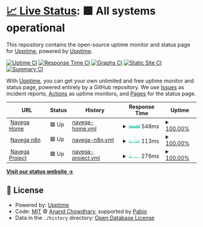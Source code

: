 # [📈 Live Status](https://upptime.github.io/upptime): <!--live status--> **🟩 All systems operational**

This repository contains the open-source uptime monitor and status page for [Upptime](https://upptime.js.org), powered by [Upptime](https://github.com/upptime/upptime).

[![Uptime CI](https://github.com/felipesotero/upptime-navega/workflows/Uptime%20CI/badge.svg)](https://github.com/felipesotero/upptime-navega/actions?query=workflow%3A%22Uptime+CI%22)
[![Response Time CI](https://github.com/felipesotero/upptime-navega/workflows/Response%20Time%20CI/badge.svg)](https://github.com/felipesotero/upptime-navega/actions?query=workflow%3A%22Response+Time+CI%22)
[![Graphs CI](https://github.com/felipesotero/upptime-navega/workflows/Graphs%20CI/badge.svg)](https://github.com/felipesotero/upptime-navega/actions?query=workflow%3A%22Graphs+CI%22)
[![Static Site CI](https://github.com/felipesotero/upptime-navega/workflows/Static%20Site%20CI/badge.svg)](https://github.com/felipesotero/upptime-navega/actions?query=workflow%3A%22Static+Site+CI%22)
[![Summary CI](https://github.com/felipesotero/upptime-navega/workflows/Summary%20CI/badge.svg)](https://github.com/felipesotero/upptime-navega/actions?query=workflow%3A%22Summary+CI%22)

With [Upptime](https://upptime.js.org), you can get your own unlimited and free uptime monitor and status page, powered entirely by a GitHub repository. We use [Issues](https://github.com/upptime/upptime/issues) as incident reports, [Actions](https://github.com/felipesotero/upptime-navega/actions) as uptime monitors, and [Pages](https://upptime.github.io/upptime) for the status page.

<!--start: status pages-->
<!-- This summary is generated by Upptime (https://github.com/upptime/upptime) -->
<!-- Do not edit this manually, your changes will be overwritten -->
<!-- prettier-ignore -->
| URL | Status | History | Response Time | Uptime |
| --- | ------ | ------- | ------------- | ------ |
| <img alt="" src="https://icons.duckduckgo.com/ip3/navega.tech.ico" height="13"> [Navega Home](https://navega.tech) | 🟩 Up | [navega-home.yml](https://github.com/felipesotero/upptime-navega/commits/HEAD/history/navega-home.yml) | <details><summary><img alt="Response time graph" src="./graphs/navega-home/response-time-week.png" height="20"> 548ms</summary><br><a href="https://felipesotero.github.io/upptime-navega/history/navega-home"><img alt="Response time 718" src="https://img.shields.io/endpoint?url=https%3A%2F%2Fraw.githubusercontent.com%2Ffelipesotero%2Fupptime-navega%2FHEAD%2Fapi%2Fnavega-home%2Fresponse-time.json"></a><br><a href="https://felipesotero.github.io/upptime-navega/history/navega-home"><img alt="24-hour response time 723" src="https://img.shields.io/endpoint?url=https%3A%2F%2Fraw.githubusercontent.com%2Ffelipesotero%2Fupptime-navega%2FHEAD%2Fapi%2Fnavega-home%2Fresponse-time-day.json"></a><br><a href="https://felipesotero.github.io/upptime-navega/history/navega-home"><img alt="7-day response time 548" src="https://img.shields.io/endpoint?url=https%3A%2F%2Fraw.githubusercontent.com%2Ffelipesotero%2Fupptime-navega%2FHEAD%2Fapi%2Fnavega-home%2Fresponse-time-week.json"></a><br><a href="https://felipesotero.github.io/upptime-navega/history/navega-home"><img alt="30-day response time 863" src="https://img.shields.io/endpoint?url=https%3A%2F%2Fraw.githubusercontent.com%2Ffelipesotero%2Fupptime-navega%2FHEAD%2Fapi%2Fnavega-home%2Fresponse-time-month.json"></a><br><a href="https://felipesotero.github.io/upptime-navega/history/navega-home"><img alt="1-year response time 718" src="https://img.shields.io/endpoint?url=https%3A%2F%2Fraw.githubusercontent.com%2Ffelipesotero%2Fupptime-navega%2FHEAD%2Fapi%2Fnavega-home%2Fresponse-time-year.json"></a></details> | <details><summary><a href="https://felipesotero.github.io/upptime-navega/history/navega-home">100.00%</a></summary><a href="https://felipesotero.github.io/upptime-navega/history/navega-home"><img alt="All-time uptime 100.00%" src="https://img.shields.io/endpoint?url=https%3A%2F%2Fraw.githubusercontent.com%2Ffelipesotero%2Fupptime-navega%2FHEAD%2Fapi%2Fnavega-home%2Fuptime.json"></a><br><a href="https://felipesotero.github.io/upptime-navega/history/navega-home"><img alt="24-hour uptime 100.00%" src="https://img.shields.io/endpoint?url=https%3A%2F%2Fraw.githubusercontent.com%2Ffelipesotero%2Fupptime-navega%2FHEAD%2Fapi%2Fnavega-home%2Fuptime-day.json"></a><br><a href="https://felipesotero.github.io/upptime-navega/history/navega-home"><img alt="7-day uptime 100.00%" src="https://img.shields.io/endpoint?url=https%3A%2F%2Fraw.githubusercontent.com%2Ffelipesotero%2Fupptime-navega%2FHEAD%2Fapi%2Fnavega-home%2Fuptime-week.json"></a><br><a href="https://felipesotero.github.io/upptime-navega/history/navega-home"><img alt="30-day uptime 100.00%" src="https://img.shields.io/endpoint?url=https%3A%2F%2Fraw.githubusercontent.com%2Ffelipesotero%2Fupptime-navega%2FHEAD%2Fapi%2Fnavega-home%2Fuptime-month.json"></a><br><a href="https://felipesotero.github.io/upptime-navega/history/navega-home"><img alt="1-year uptime 100.00%" src="https://img.shields.io/endpoint?url=https%3A%2F%2Fraw.githubusercontent.com%2Ffelipesotero%2Fupptime-navega%2FHEAD%2Fapi%2Fnavega-home%2Fuptime-year.json"></a></details>
| <img alt="" src="https://icons.duckduckgo.com/ip3/n8n.navega.tech.ico" height="13"> [Navega n8n](https://n8n.navega.tech) | 🟩 Up | [navega-n8n.yml](https://github.com/felipesotero/upptime-navega/commits/HEAD/history/navega-n8n.yml) | <details><summary><img alt="Response time graph" src="./graphs/navega-n8n/response-time-week.png" height="20"> 113ms</summary><br><a href="https://felipesotero.github.io/upptime-navega/history/navega-n8n"><img alt="Response time 109" src="https://img.shields.io/endpoint?url=https%3A%2F%2Fraw.githubusercontent.com%2Ffelipesotero%2Fupptime-navega%2FHEAD%2Fapi%2Fnavega-n8n%2Fresponse-time.json"></a><br><a href="https://felipesotero.github.io/upptime-navega/history/navega-n8n"><img alt="24-hour response time 86" src="https://img.shields.io/endpoint?url=https%3A%2F%2Fraw.githubusercontent.com%2Ffelipesotero%2Fupptime-navega%2FHEAD%2Fapi%2Fnavega-n8n%2Fresponse-time-day.json"></a><br><a href="https://felipesotero.github.io/upptime-navega/history/navega-n8n"><img alt="7-day response time 113" src="https://img.shields.io/endpoint?url=https%3A%2F%2Fraw.githubusercontent.com%2Ffelipesotero%2Fupptime-navega%2FHEAD%2Fapi%2Fnavega-n8n%2Fresponse-time-week.json"></a><br><a href="https://felipesotero.github.io/upptime-navega/history/navega-n8n"><img alt="30-day response time 118" src="https://img.shields.io/endpoint?url=https%3A%2F%2Fraw.githubusercontent.com%2Ffelipesotero%2Fupptime-navega%2FHEAD%2Fapi%2Fnavega-n8n%2Fresponse-time-month.json"></a><br><a href="https://felipesotero.github.io/upptime-navega/history/navega-n8n"><img alt="1-year response time 109" src="https://img.shields.io/endpoint?url=https%3A%2F%2Fraw.githubusercontent.com%2Ffelipesotero%2Fupptime-navega%2FHEAD%2Fapi%2Fnavega-n8n%2Fresponse-time-year.json"></a></details> | <details><summary><a href="https://felipesotero.github.io/upptime-navega/history/navega-n8n">100.00%</a></summary><a href="https://felipesotero.github.io/upptime-navega/history/navega-n8n"><img alt="All-time uptime 100.00%" src="https://img.shields.io/endpoint?url=https%3A%2F%2Fraw.githubusercontent.com%2Ffelipesotero%2Fupptime-navega%2FHEAD%2Fapi%2Fnavega-n8n%2Fuptime.json"></a><br><a href="https://felipesotero.github.io/upptime-navega/history/navega-n8n"><img alt="24-hour uptime 100.00%" src="https://img.shields.io/endpoint?url=https%3A%2F%2Fraw.githubusercontent.com%2Ffelipesotero%2Fupptime-navega%2FHEAD%2Fapi%2Fnavega-n8n%2Fuptime-day.json"></a><br><a href="https://felipesotero.github.io/upptime-navega/history/navega-n8n"><img alt="7-day uptime 100.00%" src="https://img.shields.io/endpoint?url=https%3A%2F%2Fraw.githubusercontent.com%2Ffelipesotero%2Fupptime-navega%2FHEAD%2Fapi%2Fnavega-n8n%2Fuptime-week.json"></a><br><a href="https://felipesotero.github.io/upptime-navega/history/navega-n8n"><img alt="30-day uptime 100.00%" src="https://img.shields.io/endpoint?url=https%3A%2F%2Fraw.githubusercontent.com%2Ffelipesotero%2Fupptime-navega%2FHEAD%2Fapi%2Fnavega-n8n%2Fuptime-month.json"></a><br><a href="https://felipesotero.github.io/upptime-navega/history/navega-n8n"><img alt="1-year uptime 100.00%" src="https://img.shields.io/endpoint?url=https%3A%2F%2Fraw.githubusercontent.com%2Ffelipesotero%2Fupptime-navega%2FHEAD%2Fapi%2Fnavega-n8n%2Fuptime-year.json"></a></details>
| <img alt="" src="https://icons.duckduckgo.com/ip3/project.navega.tech.ico" height="13"> [Navega Project](https://project.navega.tech) | 🟩 Up | [navega-project.yml](https://github.com/felipesotero/upptime-navega/commits/HEAD/history/navega-project.yml) | <details><summary><img alt="Response time graph" src="./graphs/navega-project/response-time-week.png" height="20"> 276ms</summary><br><a href="https://felipesotero.github.io/upptime-navega/history/navega-project"><img alt="Response time 301" src="https://img.shields.io/endpoint?url=https%3A%2F%2Fraw.githubusercontent.com%2Ffelipesotero%2Fupptime-navega%2FHEAD%2Fapi%2Fnavega-project%2Fresponse-time.json"></a><br><a href="https://felipesotero.github.io/upptime-navega/history/navega-project"><img alt="24-hour response time 187" src="https://img.shields.io/endpoint?url=https%3A%2F%2Fraw.githubusercontent.com%2Ffelipesotero%2Fupptime-navega%2FHEAD%2Fapi%2Fnavega-project%2Fresponse-time-day.json"></a><br><a href="https://felipesotero.github.io/upptime-navega/history/navega-project"><img alt="7-day response time 276" src="https://img.shields.io/endpoint?url=https%3A%2F%2Fraw.githubusercontent.com%2Ffelipesotero%2Fupptime-navega%2FHEAD%2Fapi%2Fnavega-project%2Fresponse-time-week.json"></a><br><a href="https://felipesotero.github.io/upptime-navega/history/navega-project"><img alt="30-day response time 301" src="https://img.shields.io/endpoint?url=https%3A%2F%2Fraw.githubusercontent.com%2Ffelipesotero%2Fupptime-navega%2FHEAD%2Fapi%2Fnavega-project%2Fresponse-time-month.json"></a><br><a href="https://felipesotero.github.io/upptime-navega/history/navega-project"><img alt="1-year response time 301" src="https://img.shields.io/endpoint?url=https%3A%2F%2Fraw.githubusercontent.com%2Ffelipesotero%2Fupptime-navega%2FHEAD%2Fapi%2Fnavega-project%2Fresponse-time-year.json"></a></details> | <details><summary><a href="https://felipesotero.github.io/upptime-navega/history/navega-project">100.00%</a></summary><a href="https://felipesotero.github.io/upptime-navega/history/navega-project"><img alt="All-time uptime 100.00%" src="https://img.shields.io/endpoint?url=https%3A%2F%2Fraw.githubusercontent.com%2Ffelipesotero%2Fupptime-navega%2FHEAD%2Fapi%2Fnavega-project%2Fuptime.json"></a><br><a href="https://felipesotero.github.io/upptime-navega/history/navega-project"><img alt="24-hour uptime 100.00%" src="https://img.shields.io/endpoint?url=https%3A%2F%2Fraw.githubusercontent.com%2Ffelipesotero%2Fupptime-navega%2FHEAD%2Fapi%2Fnavega-project%2Fuptime-day.json"></a><br><a href="https://felipesotero.github.io/upptime-navega/history/navega-project"><img alt="7-day uptime 100.00%" src="https://img.shields.io/endpoint?url=https%3A%2F%2Fraw.githubusercontent.com%2Ffelipesotero%2Fupptime-navega%2FHEAD%2Fapi%2Fnavega-project%2Fuptime-week.json"></a><br><a href="https://felipesotero.github.io/upptime-navega/history/navega-project"><img alt="30-day uptime 100.00%" src="https://img.shields.io/endpoint?url=https%3A%2F%2Fraw.githubusercontent.com%2Ffelipesotero%2Fupptime-navega%2FHEAD%2Fapi%2Fnavega-project%2Fuptime-month.json"></a><br><a href="https://felipesotero.github.io/upptime-navega/history/navega-project"><img alt="1-year uptime 100.00%" src="https://img.shields.io/endpoint?url=https%3A%2F%2Fraw.githubusercontent.com%2Ffelipesotero%2Fupptime-navega%2FHEAD%2Fapi%2Fnavega-project%2Fuptime-year.json"></a></details>

<!--end: status pages-->

[**Visit our status website →**](https://upptime.github.io/upptime)

## 📄 License

- Powered by: [Upptime](https://github.com/upptime/upptime)
- Code: [MIT](./LICENSE) © [Anand Chowdhary](https://anandchowdhary.com), supported by [Pabio](https://pabio.com)
- Data in the `./history` directory: [Open Database License](https://opendatacommons.org/licenses/odbl/1-0/)
